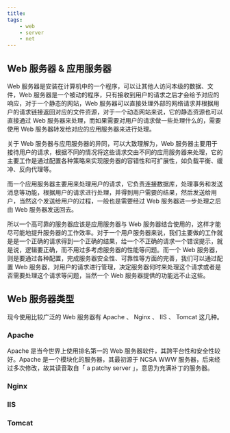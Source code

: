 ```yaml
---
title: 
tags:
	- web
	- server
	- net
---
```


## Web 服务器 & 应用服务器

Web 服务器是安装在计算机中的一个程序，可以让其他人访问本级的数据、文件，Web 服务器是一个被动的程序，只有接收到用户的请求之后才会给予对应的响应，对于一个静态的网站，Web 服务器可以直接处理外部的网络请求并根据用户的请求链接返回对应的文件资源，对于一个动态网站来说，它的静态资源也可以直接通过 Web 服务器来处理，而如果需要对用户的请求做一些处理什么的，需要使用 Web 服务器转发给对应的应用服务器来进行处理。

关于 Web 服务器与应用服务器的异同，可以大致理解为，Web 服务器主要用于接待用户的请求，根据不同的情况将这些请求交由不同的应用服务器来处理，它的主要工作是通过配置各种策略来实现服务器的容错性和可扩展性，如负载平衡、缓冲、反向代理等。

而一个应用服务器主要用来处理用户的请求，它负责连接数据库，处理事务和发送消息等功能，根据用户的请求进行处理，并得到用户需要的结果，然后发送给用户，当然这个发送给用户的过程，一般也是需要经过 Web 服务器进一步处理之后由 Web 服务器发送回去。

所以一个高可靠的服务器应该是应用服务器与 Web 服务器结合使用的，这样才能尽可能地提升服务器的工作效率。对于一个用户服务器来说，我们主要做的工作就是是一个正确的请求得到一个正确的结果，给一个不正确的请求一个错误提示，就是说，逻辑要正确，而不用过多考虑服务器的性能等问题。而一个 Web 服务器，则是要通过各种配置，完成服务器安全性、可靠性等方面的完善，我们可以通过配置 Web 服务器，对用户的请求进行管理，决定服务器何时来处理这个请求或者是否需要处理这个请求等问题，当然一个 Web 服务器提供的功能远不止这些。

## Web 服务器类型

现今使用比较广泛的 Web 服务器有 Apache 、 Nginx 、 IIS 、 Tomcat 这几种。

### Apache

Apache 是当今世界上使用排名第一的 Web 服务器软件，其跨平台性和安全性较好。Apache 是一个模块化的服务器，其最初源于 NCSA WWW 服务器，后来经过多次修改，故其读音取自「 a patchy server 」，意思为充满补丁的服务器。

### Nginx

### IIS

### Tomcat

